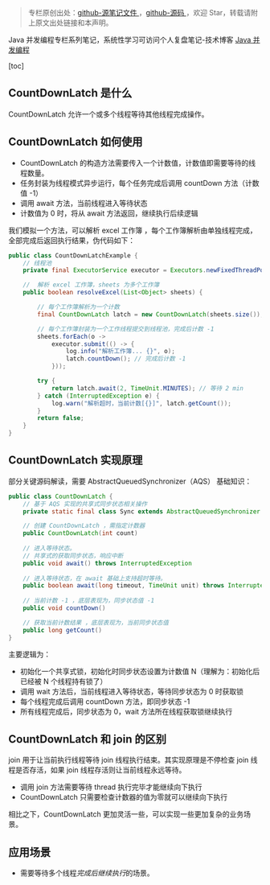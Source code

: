 > 专栏原创出处：[github-源笔记文件 ](https://github.com/GourdErwa/review-notes/tree/master/language/java-concurrency) ，[github-源码 ](https://github.com/GourdErwa/java-advanced/tree/master/java-concurrency)，欢迎 Star，转载请附上原文出处链接和本声明。

Java 并发编程专栏系列笔记，系统性学习可访问个人复盘笔记-技术博客 [Java 并发编程 ](https://review-notes.top/language/java-concurrency/)

[toc]
## CountDownLatch 是什么
CountDownLatch 允许一个或多个线程等待其他线程完成操作。

## CountDownLatch 如何使用
- CountDownLatch 的构造方法需要传入一个计数值，计数值即需要等待的线程数量。
- 任务封装为线程模式异步运行，每个任务完成后调用 countDown 方法（计数值 -1）
- 调用 await 方法，当前线程进入等待状态
- 计数值为 0 时，将从 await 方法返回，继续执行后续逻辑


我们模拟一个方法，可以解析 excel 工作簿 ，每个工作簿解析由单独线程完成，全部完成后返回执行结果，伪代码如下：
```java
public class CountDownLatchExample {
    // 线程池
    private final ExecutorService executor = Executors.newFixedThreadPool(2);

    //  解析 excel 工作簿，sheets 为多个工作簿
    public boolean resolveExcel(List<Object> sheets) {

        // 每个工作簿解析为一个计数
        final CountDownLatch latch = new CountDownLatch(sheets.size());

        // 每个工作簿封装为一个工作线程提交到线程池，完成后计数 -1
        sheets.forEach(o ->
            executor.submit(() -> {
                log.info("解析工作簿... {}", o);
                latch.countDown(); // 完成后计数 -1
            }));

        try {
            return latch.await(2, TimeUnit.MINUTES); // 等待 2 min
        } catch (InterruptedException e) {
            log.warn("解析超时，当前计数[{}]", latch.getCount());
        }
        return false;
    }
}
```

## CountDownLatch 实现原理
部分关键源码解读，需要 AbstractQueuedSynchronizer（AQS） 基础知识：
```java
public class CountDownLatch {
    // 基于 AQS 实现的共享式同步状态相关操作
    private static final class Sync extends AbstractQueuedSynchronizer

    // 创建 CountDownLatch ，需指定计数器
    public CountDownLatch(int count)
    
    // 进入等待状态。
    // 共享式的获取同步状态，响应中断
    public void await() throws InterruptedException
    
    // 进入等待状态，在 await 基础上支持超时等待。
    public boolean await(long timeout, TimeUnit unit) throws InterruptedException 
    
    // 当前计数 -1 ，底层表现为，同步状态值 -1 
    public void countDown()

    // 获取当前计数结果 ，底层表现为，当前同步状态值
    public long getCount()
}
```

主要逻辑为：
- 初始化一个共享式锁，初始化时同步状态设置为计数值 N（理解为：初始化后已经被 N 个线程持有锁了）
- 调用 wait 方法后，当前线程进入等待状态，等待同步状态为 0 时获取锁
- 每个线程完成后调用 countDown 方法，即同步状态 -1
- 所有线程完成后，同步状态为 0，wait 方法所在线程获取锁继续执行

## CountDownLatch 和 join 的区别
join 用于让当前执行线程等待 join 线程执行结束。其实现原理是不停检查 join 线程是否存活，如果 join 线程存活则让当前线程永远等待。

- 调用 join 方法需要等待 thread 执行完毕才能继续向下执行
- CountDownLatch 只需要检查计数器的值为零就可以继续向下执行

相比之下，CountDownLatch 更加灵活一些，可以实现一些更加复杂的业务场景。

## 应用场景
- 需要等待多个线程*完成后继续执行*的场景。


